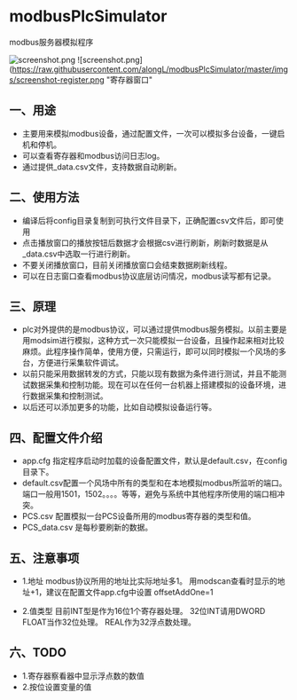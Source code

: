 # modbusPlcSimulator
modbus服务器模拟程序

![screenshot.png](https://raw.githubusercontent.com/alongL/modbusPlcSimulator/master/imgs/screenshot.png "运行窗口")
![screenshot.png](https://raw.githubusercontent.com/alongL/modbusPlcSimulator/master/imgs/screenshot-register.png "寄存器窗口"

## 一、用途
+ 主要用来模拟modbus设备，通过配置文件，一次可以模拟多台设备，一键启机和停机。
+ 可以查看寄存器和modbus访问日志log。
+ 通过提供_data.csv文件，支持数据自动刷新。

## 二、使用方法
+ 编译后将config目录复制到可执行文件目录下，正确配置csv文件后，即可使用
+ 点击播放窗口的播放按钮后数据才会根据csv进行刷新，刷新时数据是从 _data.csv中选取一行进行刷新。
+ 不要关闭播放窗口，目前关闭播放窗口会结束数据刷新线程。
+ 可以在日志窗口查看modbus协议底层访问情况，modbus读写都有记录。


## 三、原理
+ plc对外提供的是modbus协议，可以通过提供modbus服务模拟。以前主要是用modsim进行模拟，这种方式一次只能模拟一台设备，且操作起来相对比较麻烦。此程序操作简单，使用方便，只需运行，即可以同时模拟一个风场的多台，方便进行采集软件调试。
+ 以前只能采用数据转发的方式，只能以现有数据为条件进行测试，并且不能测试数据采集和控制功能。现在可以在任何一台机器上搭建模拟的设备环境，进行数据采集和控制测试。
+ 以后还可以添加更多的功能，比如自动模拟设备运行等。

## 四、配置文件介绍 
+ app.cfg 指定程序启动时加载的设备配置文件，默认是default.csv，在config目录下。
+ default.csv配置一个风场中所有的类型和在本地模拟modbus所监听的端口。端口一般用1501，1502。。。。等等，避免与系统中其他程序所使用的端口相冲突。
+ PCS.csv 配置模拟一台PCS设备所用的modbus寄存器的类型和值。
+ PCS_data.csv 是每秒要刷新的数据。

## 五、注意事项
+ 1.地址
 modbus协议所用的地址比实际地址多1。 用modscan查看时显示的地址+1，建议在配置文件app.cfg中设置 offsetAddOne=1

+ 2.值类型
 目前INT型是作为16位1个寄存器处理。
 32位INT请用DWORD
 FLOAT当作32位处理。
 REAL作为32浮点数处理。


## 六、TODO
+ 1.寄存器察看器中显示浮点数的数值
+ 2.按位设置变量的值




